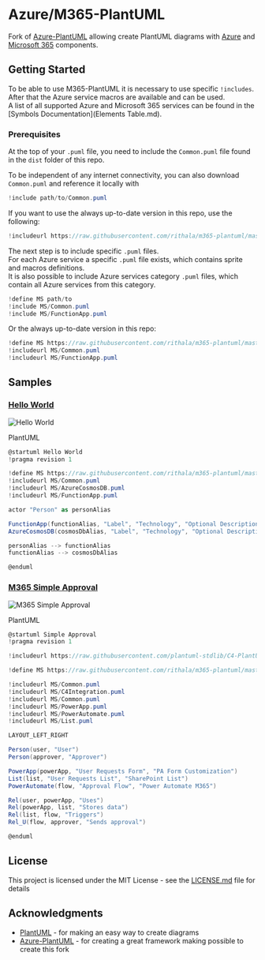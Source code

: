 # Azure/M365-PlantUML

Fork of [Azure-PlantUML](https://github.com/plantuml-stdlib/Azure-PlantUML) allowing create PlantUML diagrams with [Azure](https://azure.microsoft.com/en-us/) and [Microsoft 365](https://www.office.com/) components.

## Getting Started

To be able to use M365-PlantUML it is necessary to use specific `!includes`.  
After that the Azure service macros are available and can be used.  
A list of all supported Azure and Microsoft 365 services can be found in the [Symbols Documentation](Elements Table.md).

### Prerequisites

At the top of your  `.puml` file, you need to include the `Common.puml` file found in the `dist` folder of this repo.

To be independent of any internet connectivity, you can also download `Common.puml` and reference it locally with

```c#
!include path/to/Common.puml
```

If you want to use the always up-to-date version in this repo, use the following:

```c#
!includeurl https://raw.githubusercontent.com/rithala/m365-plantuml/master/dist/Common.puml
```

The next step is to include specific `.puml` files.  
For each Azure service a specific `.puml` file exists, which contains sprite and macros definitions.  
It is also possible to include Azure services category `.puml` files, which contain all Azure services from this category.

```c#
!define MS path/to
!include MS/Common.puml
!include MS/FunctionApp.puml
```

Or the always up-to-date version in this repo:

```c#
!define MS https://raw.githubusercontent.com/rithala/m365-plantuml/master/dist
!includeurl MS/Common.puml
!includeurl MS/FunctionApp.puml
```

## Samples

### [Hello World](/samples/Hello%20World.puml)

![Hello World](http://www.plantuml.com/plantuml/proxy?idx=0&src=https%3A%2F%2Fraw.githubusercontent.com%2Frithala%2Fm365-plantuml%2Fmaster%2Fsamples%2FHello%2520World.puml)

PlantUML
```c#
@startuml Hello World
!pragma revision 1

!define MS https://raw.githubusercontent.com/rithala/m365-plantuml/master/dist
!includeurl MS/Common.puml
!includeurl MS/AzureCosmosDB.puml
!includeurl MS/FunctionApp.puml

actor "Person" as personAlias

FunctionApp(functionAlias, "Label", "Technology", "Optional Description")
AzureCosmosDB(cosmosDbAlias, "Label", "Technology", "Optional Description")

personAlias --> functionAlias
functionAlias --> cosmosDbAlias

@enduml
```


### [M365 Simple Approval](/samples/M365%20Simple%20Approval.puml)

![M365 Simple Approval](http://www.plantuml.com/plantuml/proxy?idx=0&src=https%3A%2F%2Fraw.githubusercontent.com%2Frithala%2Fm365-plantuml%2Fmaster%2Fsamples%2FM365%2520Simple%2520Approval.puml)

PlantUML
```c#
@startuml Simple Approval
!pragma revision 1

!includeurl https://raw.githubusercontent.com/plantuml-stdlib/C4-PlantUML/master/C4_Container.puml

!define MS https://raw.githubusercontent.com/rithala/m365-plantuml/master/dist

!includeurl MS/Common.puml
!includeurl MS/C4Integration.puml
!includeurl MS/Common.puml
!includeurl MS/PowerApp.puml
!includeurl MS/PowerAutomate.puml
!includeurl MS/List.puml

LAYOUT_LEFT_RIGHT

Person(user, "User")
Person(approver, "Approver")

PowerApp(powerApp, "User Requests Form", "PA Form Customization")
List(list, "User Requests List", "SharePoint List")
PowerAutomate(flow, "Approval Flow", "Power Automate M365")

Rel(user, powerApp, "Uses")
Rel(powerApp, list, "Stores data")
Rel(list, flow, "Triggers")
Rel_U(flow, approver, "Sends approval")

@enduml
```

## License

This project is licensed under the MIT License - see the [LICENSE.md](LICENSE.md) file for details

## Acknowledgments
* [PlantUML](http://www.plantuml.com) - for making an easy way to create diagrams
* [Azure-PlantUML](https://github.com/plantuml-stdlib/Azure-PlantUML) - for creating a great framework making possible to create this fork

